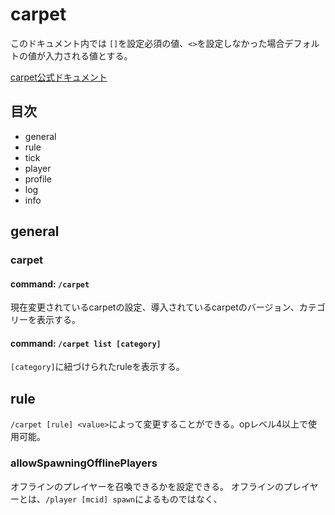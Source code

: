 # carpet

このドキュメント内では
`[]`を設定必須の値、`<>`を設定しなかった場合デフォルトの値が入力される値とする。

[carpet公式ドキュメント](https://github.com/gnembon/fabric-carpet/wiki/Current-Available-Settings)

## 目次
+ general
+ rule
+ tick
+ player
+ profile
+ log
+ info

## general
  ### carpet
  #### command: `/carpet`
  現在変更されているcarpetの設定、導入されているcarpetのバージョン、カテゴリーを表示する。
  #### command: `/carpet list [category]`
  `[category]`に紐づけられたruleを表示する。
  
	
## rule
`/carpet [rule] <value>`によって変更することができる。opレベル4以上で使用可能。
  ### allowSpawningOfflinePlayers
  オフラインのプレイヤーを召喚できるかを設定できる。
  オフラインのプレイヤーとは、`/player [mcid] spawn`によるものではなく、
